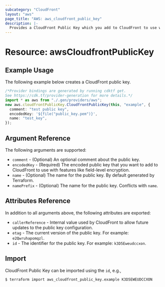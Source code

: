 ```yaml
---
subcategory: "CloudFront"
layout: "aws"
page_title: "AWS: aws_cloudfront_public_key"
description: |-
  Provides a CloudFront Public Key which you add to CloudFront to use with features like field-level encryption.
---
```


# Resource: awsCloudfrontPublicKey

## Example Usage

The following example below creates a CloudFront public key.

```typescript
/*Provider bindings are generated by running cdktf get.
See https://cdk.tf/provider-generation for more details.*/
import * as aws from "./.gen/providers/aws";
new aws.cloudfrontPublicKey.CloudfrontPublicKey(this, "example", {
  comment: "test public key",
  encodedKey: '${file("public_key.pem")}',
  name: "test_key",
});

```

## Argument Reference

The following arguments are supported:

* `comment` - (Optional) An optional comment about the public key.
* `encodedKey` - (Required) The encoded public key that you want to add to CloudFront to use with features like field-level encryption.
* `name` - (Optional) The name for the public key. By default generated by Terraform.
* `namePrefix` - (Optional) The name for the public key. Conflicts with `name`.

## Attributes Reference

In addition to all arguments above, the following attributes are exported:

* `callerReference` - Internal value used by CloudFront to allow future updates to the public key configuration.
* `etag` - The current version of the public key. For example: `e2Qwruhapomqzl`.
* `id` - The identifier for the public key. For example: `k3D5Eweudccxon`.

## Import

CloudFront Public Key can be imported using the `id`, e.g.,

```console
$ terraform import aws_cloudfront_public_key.example K3D5EWEUDCCXON
```
